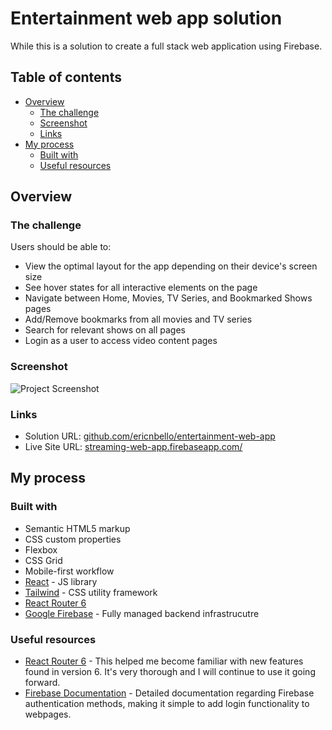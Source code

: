 # Entertainment web app solution

While this is a solution to create a full stack web application using Firebase.

## Table of contents

- [Overview](#overview)
  - [The challenge](#the-challenge)
  - [Screenshot](#screenshot)
  - [Links](#links)
- [My process](#my-process)
  - [Built with](#built-with)
  - [Useful resources](#useful-resources)


## Overview

### The challenge

Users should be able to:

- View the optimal layout for the app depending on their device's screen size
- See hover states for all interactive elements on the page
- Navigate between Home, Movies, TV Series, and Bookmarked Shows pages
- Add/Remove bookmarks from all movies and TV series
- Search for relevant shows on all pages
- Login as a user to access video content pages

### Screenshot

![Project Screenshot](public/assets/screenshot.png)

### Links

- Solution URL: [github.com/ericnbello/entertainment-web-app](https://github.com/kkalaianu/entertainmentapp)
- Live Site URL: [streaming-web-app.firebaseapp.com/](https://streaming-web-app.firebaseapp.com/)

## My process

### Built with

- Semantic HTML5 markup
- CSS custom properties
- Flexbox
- CSS Grid
- Mobile-first workflow
- [React](https://reactjs.org/) - JS library
- [Tailwind](https://tailwindcss.com/) - CSS utility framework
- [React Router 6](https://reactrouter.com/)
- [Google Firebase](https://firebase.google.com/) - Fully managed backend infrastrucutre

### Useful resources

- [React Router 6](https://reactrouter.com/docs/en/v6/getting-started/tutorial) - This helped me become familiar with new features found in version 6. It's very thorough and I will continue to use it going forward.
- [Firebase Documentation](https://firebase.google.com/docs/reference/js/auth) - Detailed documentation regarding Firebase authentication methods, making it simple to add login functionality to webpages.

